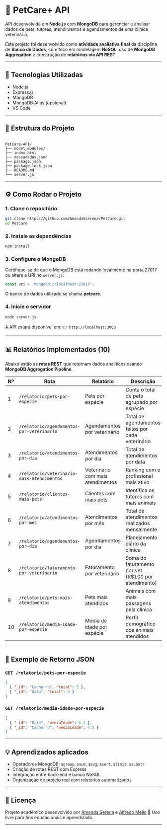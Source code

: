 # 🐾 PetCare+ API

API desenvolvida em **Node.js** com **MongoDB** para gerenciar e analisar dados de pets, tutores, atendimentos e agendamentos de uma clínica veterinária.

Este projeto foi desenvolvido como **atividade avaliativa final** da disciplina de **Banco de Dados**, com foco em modelagem **NoSQL**, uso de **MongoDB Aggregation** e construção de **relatórios via API REST**.

---

## 🚀 Tecnologias Utilizadas

- Node.js  
- Express.js  
- MongoDB  
- MongoDB Atlas (opcional)  
- VS Code

---

## 📁 Estrutura do Projeto

```

PetCare-API/
├── node\_modules/
├── index.html
├── massadados.json
├── package.json
├── package-lock.json
├── README.md
└── server.js

````

---

## ⚙️ Como Rodar o Projeto

### 1. Clone o repositório

```bash
git clone https://github.com/AmandaSserena/PetCare.git
cd PetCare
````

### 2. Instale as dependências

```bash
npm install
```

### 3. Configure o MongoDB

Certifique-se de que o MongoDB está rodando localmente na porta 27017 ou altere a URI no `server.js`:

```js
const uri = 'mongodb://localhost:27017';
```

O banco de dados utilizado se chama **petcare**.

### 4. Inicie o servidor

```bash
node server.js
```

A API estará disponível em:
👉 `http://localhost:3000`

---

## 📊 Relatórios Implementados (10)

Abaixo estão as **rotas REST** que retornam dados analíticos usando **MongoDB Aggregation Pipeline**.

| Nº | Rota                                       | Relatório                         | Descrição                                            |
| -- | ------------------------------------------ | --------------------------------- | ---------------------------------------------------- |
| 1  | `/relatorio/pets-por-especie`              | Pets por espécie                  | Conta o total de pets agrupado por espécie           |
| 2  | `/relatorio/agendamentos-por-veterinario`  | Agendamentos por veterinário      | Total de agendamentos feitos por cada veterinário    |
| 3  | `/relatorio/atendimentos-por-dia`          | Atendimentos por dia              | Total de atendimentos por data                       |
| 4  | `/relatorio/veterinario-mais-atendimentos` | Veterinário com mais atendimentos | Ranking com o profissional mais ativo                |
| 5  | `/relatorio/clientes-mais-pets`            | Clientes com mais pets            | Identifica os tutores com mais animais               |
| 6  | `/relatorio/atendimentos-por-mes`          | Atendimentos por mês              | Total de atendimentos realizados mensalmente         |
| 7  | `/relatorio/agendamentos-por-dia`          | Agendamentos por dia              | Planejamento diário da clínica                       |
| 8  | `/relatorio/faturamento-por-veterinario`   | Faturamento por veterinário       | Soma do faturamento por vet (R\$100 por atendimento) |
| 9  | `/relatorio/pets-mais-atendimentos`        | Pets mais atendidos               | Animais com mais passagens pela clínica              |
| 10 | `/relatorio/media-idade-por-especie`       | Média de idade por espécie        | Perfil demográfico dos animais atendidos             |

---

## 🧾 Exemplo de Retorno JSON

### `GET /relatorio/pets-por-especie`

```json
[
  { "_id": "Cachorro", "total": 5 },
  { "_id": "Gato", "total": 3 }
]
```

### `GET /relatorio/media-idade-por-especie`

```json
[
  { "_id": "Gato", "mediaIdade": 6.3 },
  { "_id": "Cachorro", "mediaIdade": 4.5 }
]
```

---

## 💡 Aprendizados aplicados

* Operadores MongoDB: `$group`, `$sum`, `$avg`, `$sort`, `$limit`, `$substr`
* Criação de rotas REST com Express
* Integração entre back-end e banco NoSQL
* Organização de projeto real com relatórios automatizados

---

## 📄 Licença

Projeto acadêmico desenvolvido por [Amanda Serena](https://github.com/AmandaSserena) e [Alfredo Mello](https://github.com/AlfredoMelloDev) 💜
Uso livre para fins educacionais e aprendizado.

---



